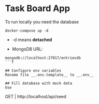 # Task Board App
To run locally you need the database

```
docker-compose up -d
```

* -d means __detached__

* MongoDB URL:
```
mongodb://localhost:27017/entriesdb
```f

## Configure env variables
Rename file __.env.template__ to __.env__

## Fill database with mock data
Use
```
GET | http://localhost/api/seed
```
